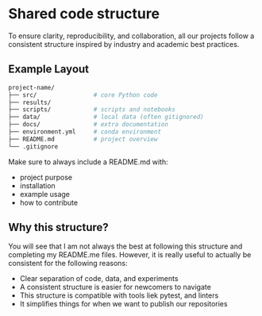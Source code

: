 # Shared code structure

To ensure clarity, reproducibility, and collaboration, all our projects follow a consistent structure inspired by industry and academic best practices.

## Example Layout

```bash
project-name/
├── src/                # core Python code
├── results/
├── scripts/            # scripts and notebooks
├── data/               # local data (often gitignored)
├── docs/               # extra documentation
├── environment.yml     # conda environment
├── README.md           # project overview
└── .gitignore
```

Make sure to always include a README.md with:

- project purpose
- installation
- example usage
- how to contribute

## Why this structure?

You will see that I am  not always the best at following this structure and completing my README.me files. However, it is really useful to actually be consistent for the following reasons:

- Clear separation of code, data, and experiments
- A consistent structure is easier for newcomers to navigate
- This structure is compatible with tools liek pytest, and linters
- It simplifies things for when we want to publish our repositories
